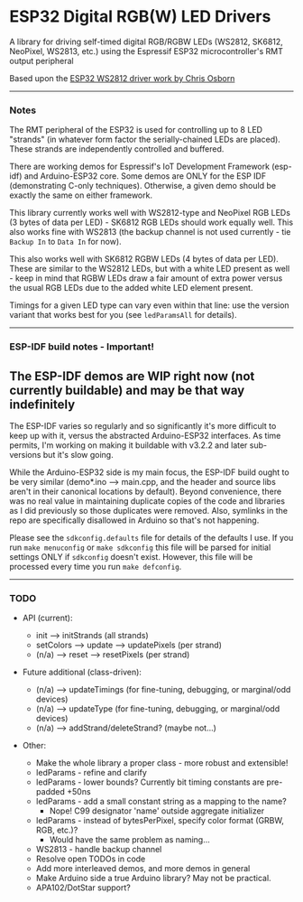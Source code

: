 # ESP32 Digital RGB(W) LED Drivers

A library for driving self-timed digital RGB/RGBW LEDs (WS2812, SK6812, NeoPixel, WS2813, etc.) using the Espressif ESP32 microcontroller's RMT output peripheral

Based upon the [ESP32 WS2812 driver work by Chris Osborn](https://github.com/FozzTexx/ws2812-demo)

<hr>

### Notes

The RMT peripheral of the ESP32 is used for controlling up to 8 LED "strands" (in whatever form factor the serially-chained LEDs are placed). These strands are independently controlled and buffered.

There are working demos for Espressif's IoT Development Framework (esp-idf) and Arduino-ESP32 core. Some demos are ONLY for the ESP IDF (demonstrating C-only techniques). Otherwise, a given demo should be exactly the same on either framework.

This library currently works well with WS2812-type and NeoPixel RGB LEDs (3 bytes of data per LED) - SK6812 RGB LEDs should work equally well. This also works fine with WS2813 (the backup channel is not used currently - tie `Backup In` to `Data In` for now).

This also works well with SK6812 RGBW LEDs (4 bytes of data per LED). These are similar to the WS2812 LEDs, but with a white LED present as well - keep in mind that RGBW LEDs draw a fair amount of extra power versus the usual RGB LEDs due to the added white LED element present.

Timings for a given LED type can vary even within that line: use the version variant that works best for you (see `ledParamsAll` for details).

<hr>

### ESP-IDF build notes - Important!

## The ESP-IDF demos are WIP right now (not currently buildable) and may be that way indefinitely

The ESP-IDF varies so regularly and so significantly it's more difficult to keep up with it, versus the abstracted Arduino-ESP32 interfaces. As time permits, I'm working on making it buildable with v3.2.2 and later sub-versions but it's slow going.

While the Arduino-ESP32 side is my main focus, the ESP-IDF build ought to be very similar (demo*.ino --> main.cpp, and the header and source libs aren't in their canonical locations by default). Beyond convenience, there was no real value in maintaining duplicate copies of the code and libraries as I did previously so those duplicates were removed. Also, symlinks in the repo are specifically disallowed in Arduino so that's not happening.

Please see the `sdkconfig.defaults` file for details of the defaults I use. If you run `make menuconfig` or `make sdkconfig` this file will be parsed for initial settings ONLY if `sdkconfig` doesn't exist. However, this file will be processed every time you run `make defconfig`.

<hr>

### TODO

- API (current):
  - init --> initStrands (all strands)
  - setColors --> update --> updatePixels (per strand)
  - (n/a) --> reset --> resetPixels (per strand)

- Future additional (class-driven):
  - (n/a) --> updateTimings (for fine-tuning, debugging, or marginal/odd devices)
  - (n/a) --> updateType (for fine-tuning, debugging, or marginal/odd devices)
  - (n/a) --> addStrand/deleteStrand? (maybe not...)

- Other:
  - Make the whole library a proper class - more robust and extensible!
  - ledParams - refine and clarify
  - ledParams - lower bounds? Currently bit timing constants are pre-padded +50ns
  - ledParams - add a small constant string as a mapping to the name?
    - Nope! C99 designator 'name' outside aggregate initializer
  - ledParams - instead of bytesPerPixel, specify color format (GRBW, RGB, etc.)?
    - Would have the same problem as naming...
  - WS2813 - handle backup channel
  - Resolve open TODOs in code
  - Add more interleaved demos, and more demos in general
  - Make Arduino side a true Arduino library? May not be practical.
  - APA102/DotStar support?
